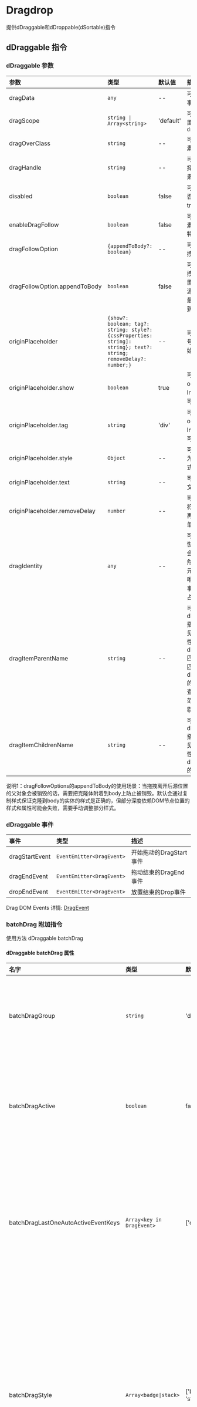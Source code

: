 # Dragdrop

提供dDraggable和dDroppable(dSortable)指令  

## dDraggable 指令

### dDraggable 参数

| 参数            | 类型       | 默认值       | 描述       |
|:----------------|:----------|:-------------|:-----------|
| dragData        |  `any`     | --        | 可选，转递给 `DropEvent`事件的数据. |
| dragScope       | `string \| Array<string>` | 'default'   |  可选，限制drop的位置，必须匹配对应的 `dropScope` |
| dragOverClass   | `string`   | --        | 可选，拖动时被拖动元素的css |
| dragHandle      | `string`   | --        | 可选，拖动句柄，css选择器，只有被选中的元素才能响应拖动事件 |
| disabled        | `boolean`  | false       | 可选，控制当前元素是否可拖动false为可以，true为不可以 |
| enableDragFollow | `boolean` | false       | 可选，是否启用实体元素跟随（可以添加更多特效，如阴影等） |
|dragFollowOption| `{appendToBody?: boolean}`| -- | 可选，用于控制实体拖拽的一些配置|
|dragFollowOption.appendToBody|`boolean`| false | 可选，用于控制实体拖拽的克隆元素插入的位置。默认false会插入到源元素父元素所有子的最后，设置为true会附着到。见说明1|
|originPlaceholder| `{show?: boolean; tag?: string; style?: {cssProperties: string]: string}; text?: string; removeDelay?: number;}`| --| 可选，设置源占位符号，用于被拖拽元素原始位置占位|
|originPlaceholder.show| `boolean`| true| 可选，是否显示，默认originPlaceholder有Input则显示，特殊情况可以关闭|
|originPlaceholder.tag| `string`| 'div'| 可选，是否显示，默认originPlaceholder有Input则显示，特殊情况可以关闭|
|originPlaceholder.style| `Object`| --| 可选，传style对象，key为样式属性，value为样式值|
|originPlaceholder.text| `string`|--| 可选，placeholder内的文字|
|originPlaceholder.removeDelay| `number`| --| 可选，用于希望源占位符在拖拽之后的延时里再删除，方便做动画，单位为ms毫秒|
|dragIdentity|`any`|--| 可选，用于虚拟滚动的恢复，虚拟滚动过程中会删除元素（溢出画面）然后又重新生成来恢复元素（回到画面），需要唯一识别值来恢复原始事件拖拽事件监听和源占位符等|
|dragItemParentName| `string`|--| 可选，选择器名，和dragItemChildrenName搭配用于拖拽截断看不见的列表内元素以提高性能， 从dragItemParentName匹配的选择器里边查询匹配dragItemChildrenName的元素，通常是列表里查找条目，把超出可视范围的条目克隆的时候剔除|
|dragItemChildrenName|`string`|--| 可选，选择器名，和dragItemParentName搭配用于拖拽截断看不见的列表内元素以提高性能，功能见dragItemParentName的描述|

说明1：dragFollowOptions的appendToBody的使用场景：当拖拽离开后源位置的父对象会被销毁的话，需要把克隆体附着到body上防止被销毁。默认会通过复制样式保证克隆到body的实体的样式是正确的，但部分深度依赖DOM节点位置的样式和属性可能会失败，需要手动调整部分样式。

### dDraggable 事件

| 事件            | 类型                         | 描述    |
|:----------------|:---------------------------|:--------|
| dragStartEvent  | `EventEmitter<DragEvent>`   | 开始拖动的DragStart事件 |
| dragEndEvent    | `EventEmitter<DragEvent>`   | 拖动结束的DragEnd事件 |
| dropEndEvent    | `EventEmitter<DragEvent>`   | 放置结束的Drop事件 |

Drag DOM Events 详情: [DragEvent](https://developer.mozilla.org/en-US/docs/Web/API/DragEvent)

### batchDrag 附加指令

使用方法 dDraggable batchDrag

#### dDraggable batchDrag 属性

| 名字   | 类型      |默认值 |描述 |
|:-------|:----------|:-------------|:-----------|
|batchDragGroup | `string` | 'default' | 可选，批量拖拽分组组名，不同组名 |
|batchDragActive | `boolean`| false | 可选，是否把元素加入到批量拖拽组. 见说明1。|
|batchDragLastOneAutoActiveEventKeys | `Array<key in DragEvent>`| ['ctrlKey'] | 可选，通过过拖拽可以激活批量选中的拖拽事件判断。见说明2。|
|batchDragStyle|`Array<badge\|stack>`| ['badge', 'stack'] | 可选，批量拖拽的效果，badge代表右上角有统计数字，stack代表有堆叠效果，数组里有该字符串则有效|

说明1： `batchDragActive`为`true`的时候会把元素加入组里，加入顺序为变为true的顺序，先加入的在数组前面。第一个元素会确认批量的组名，如果后加入的组名和先加入的组名不一致，则后者无法加入。
说明2： `batchDragLastOneAutoActiveEventKeys`的默认值为['ctrlKey'], 即可以通过按住ctrl键拖动最后一个元素， 该元素自动加入批量拖拽的组，判断条件是dragStart事件里的ctrlKey事件为true。目前仅支持判断true/false。该参数为数组，可以判断任意一个属性值为true则生效，可用于不同操作系统的按键申明。

#### dDraggable batchDrag 事件

| 名字   | 类型  |描述 |
|:-------|:------------|:-----------|
| batchDragActiveEvent  | `EventEmitter<{el: Element, data: any}>`   | 通过拖拽把元素加入了批量拖拽组，通知外部选中该元素  |

## dDroppable 指令

### dDroppable 参数

| 参数             | 类型      |默认值 |描述 |
|:----------------|:----------|:-------------|:-----------|
| dropScope       | `string \| Array<string>` | 'default'   | 可选，限制drop的区域，对应dragScope |
| dragOverClass  | `string` | -- | 可选，dragover时drop元素上应用的css |
| placeholderStyle | `Object` | {backgroundColor: '#6A98E3', opacity: '.4'} | 可选，允许sort时，用于占位显示 |
| placeholderText | `string` | '' | 可选，允许sort时，用于占位显示内部的文字 |
| allowDropOnItem | `boolean` | false| 可选，允许sort时，用于允许拖动到元素上，方便树形结构的拖动可以成为元素的子节点|
| dragOverItemClass | `string` | -- | 可选，`allowDropOnItem`为`true`时，才有效，用于允许拖动到元素上后，被命中的元素增加样式|
| nestingTargetRect | `{height?: number, width?: number}` | -- | 可选，用于修正有内嵌列表后，父项高度被撑大，此处height，width为父项自己的高度（用于纵向拖动），宽度（用于横向拖动）|
|defaultDropPosition | `'closest' \| 'before' \| 'after'`|`'closest'`| 可选，设置拖拽到可放置区域但不在列表区域的放置位置，`'closest'` 为就近放下， `'before'`为加到列表头部， `'after'`为加到列表尾部|
|dropSortCountSelector| `string` | -- | 可选，带有sortable的容器的情况下排序，计数的内容的选择器名称，可以用于过滤掉不应该被计数的元素|
|dropSortVirtualScrollOption| `{totalLength?: number; startIndex?: number;}`|--| 可选，用于虚拟滚动列表中返回正确的dropIndex需要接收 totalLength为列表的真实总长度， startIndex为当前排序区域显示的第一个dom的在列表内的index值|

### dDroppable 事件

| 事件               | 类型        | 描述 |
|:------------------|:------------|:-----------|
| dragEnterEvent  | `EventEmitter<DragEvent>`   | drag元素进入的dragenter事件  |
| dragOverEvent   | `EventEmitter<DragEvent>`   | drag元素在drop区域上的dragover事件 |
| dragLeaveEvent  | `EventEmitter<DragEvent>`   | drag元素离开的dragleave事件 |
| dropEvent       | `EventEmitter<DropEvent>`(见下文定义)   | 放置一个元素, 接收的事件，其中nativeEvent表示原生的drop事件，其他见定义注释 |

### DropEventModel 定义

``` typescript
type DropEvent = {
    nativeEvent: any; // 原生的drop事件
    dragData: any; // drag元素的dragData数据
    dropSubject: Subject<any>; //drop事件的Subject
    dropIndex?: number; // drop的位置在列表的index
    dragFromIndex?: number; // drag元素在原来的列表的index，注意使用虚拟滚动数据无效
    dropOnItem?: boolean; // 是否drop到了元素的上面，搭配allowDropOnItem使用
```

## dSortable 指令

指定需要参与排序的Dom父容器（因为drop只是限定可拖拽区域，具体渲染由使用者控制）

### dSortable 参数

| 名字   | 类型      |默认值 |描述 |
|:-------|:----------|:-------------|:-----------|
| dSortDirection | `'v' \| 'h'` | 'v'| 'v'垂直排序,'h'水平排序|
| dSortableZMode| `boolean`|false| 是否是z模式折回排序，见说明1|

说明1： z自行排序最后是以大方向为准的，如果从左到右排遇到行末换行，需要使用的垂直排序+z模式，因为最后数据是从上到下的只是局部的数据是从左到右。

### dDropScrollEnhanced 参数

| 名字   | 类型 | 默认值  |描述 |
|:-------|:------------|:-----------|:-----------|
| direction| `DropScrollSpeed`即`'v'|'h'` | 'v' | 滚动方向，垂直滚动`'v'`, 水平滚动 `'h'`|
| responseEdgeWidth | `string \| ((total: number) => string)`  | '100px'  | 响应自动滚动边缘宽度, 函数的情况传入的为列表容器同个方向相对宽度 |
| speedFn  | `DropScrollSpeedFunction`  | 内置函数  | 速率函数，见备注 |
| minSpeed  | `DropScrollSpeed`即`number`  | 50  | 响应最小速度 ，函数计算小于这个速度的时候，以最小速度为准 |
| maxSpeed  | `DropScrollSpeed`即`number`  | 1000  | 响应最大速度 ，函数计算大于这个速度的时候，以最大速度为准 |
| viewOffset | {forward?: `DropScrollAreaOffset`; backward?: `DropScrollAreaOffset`;} | -- | 设置拖拽区域的偏移，用于某些位置修正|
| dropScrollScope| `string| Array<string>`| --| 允许触发滚动scope，不配置为默认接收所有scope，配置情况下，draggable的`dragScope`和`dropScrollScope`匹配得上才能触发滚动|
| backSpaceDroppable| `boolean`|true| 是否允许在滚动面板上同时触发放置到滚动面板的下边的具体可以放置元素，默认为true，设置为false则不能边滚动边放置|
  
备注： speedFn默认函数为`(x: number) => Math.ceil((1 - x) * 18) * 100`，传入数字`x`是 鼠标位置距离边缘的距离占全响应宽度的百分比，
最终速度将会是speedFn(x)，但不会小于最小速度`minSpeed`或者大于最大速度`maxSpeed`。

相关类型定义：

``` typescript
export type DropScrollEdgeDistancePercent = number; // 单位 px / px
export type DropScrollSpeed = number; // 单位 px/ s
export type DropScrollSpeedFunction = (x: DropScrollEdgeDistancePercent) => DropScrollSpeed;
export type DropScrollDirection = 'h' | 'v';
export enum DropScrollOrientation {
  forward,  // 进， 右/下
  backward  // 退， 左/上
}
export type DropScrollAreaOffset = {
  left?: number;
  right?: number;
  top?: number;
  bottom?: number;
  widthOffset?: number;
  heightOffset?: number;
};
export type DropScrollTriggerEdge = 'left' | 'right' | 'top' | 'bottom';
```

`DropScrollAreaOffset` 仅重要和次要定位边有效， forward代表后右或者往下滚动，backward表示往左或者往上滚动

|direction|  `v` 上下滚动 | `h` 左右滚动|
|:-------|:------------|:-----------|
|forward 往下或往右|  `left` ,`bottom`  | `top` ,`right`|
|backward 往左或网上|  `left`,`top`  | `top`,`left`|

### dDropScrollEnhancedSide 附属指令

如果需要同时两个方向都有滚动条，则需要使用dDropScrollEnhanced的同时使用dDropScrollEnhancedSide，参数列表同dDropScrollEnhanced指令，唯一不同是direction，如果为`'v'`则side附属指令的实际方向为`'h'`。

## 使用 `dDraggable` & `dDroppable` 指令

```html
<ul>
  <li dDraggable>Coffee</li>
  <li dDraggable>Tea</li>
  <li dDraggable>Milk</li>
</ul>
```

 ```html
 <div dDroppable>
   <p>Drop items here</p>
 </div>
 ```

## CSS

 `dDraggable` & `dDroppable` 指令都有`[dragOverClass]`作为输入.  
 提供drag和drop时的hover样式，注意是`字符串`  

 ```html
 <div dDroppable [dragOverClass]="'drag-target-border'">
   <p>Drop items here</p>
 </div>
 ```

## 限制 Drop 区域

用[dragScope]和[dropScope]限制拖动区域，可以是字符串或数组，只有drag和drop的区域对应上才能放进去

```html
<ul>
  <li dDraggable [dragScope]="'drink'">Coffee</li>
  <li dDraggable [dragScope]="'drink'">Tea</li>
  <li dDraggable [dragScope]="'meal'">Biryani</li>
  <li dDraggable [dragScope]="'meal'">Kebab</li>
  ...
</ul>
```

```html
<div dDroppable [dropScope]="'drink'" [dragOverClass]="'drag-target-border'">
  <p>只有 Drinks 可以放在这个container里</p>
</div>

<div dDroppable [dropScope]="['drink', 'meal']" [dragOverClass]="'drag-target-border'">
  <p> Meal 和 Drinks 可以放在这个container里</p>
</div>
```
  
## 传递数据

`dDraggable`可以用[dragData]向`droppable`传递数据  
`dDroppable`用`(dropEvent)`事件接收数据  

```html  

<ul class="list-group">
    <li dDraggable *ngFor="let item of items" [dragData]="item" class="list-group-item">{{item.name}}</li>
</ul>

<div class="panel panel-default" dDroppable (onDrop)="onItemDrop($event)">
    <div class="panel-heading">Drop Items here</div>
    <div class="panel-body">
        <li *ngFor="let item of droppedItems" class="list-group-item">{{item.name}}</li>
    </div>
</div>
```  

```typescript
export class Component {
    items = [
            {name: "Apple", type: "fruit"},
            {name: "Carrot", type: "vegetable"},
            {name: "Orange", type: "fruit"}];

    onItemDrop(e: any) {
        // Get the dropped data here
        this.droppedItems.push(e.dragData);
    }
    constructor() { }
}
```

## Drag Handle

Drag句柄可以指定实际响应draggable事件的元素，而不是draggable本身  
这个参数必须是一个字符串，实际上是一个css选择器

```html
<li dDraggable [dragHandle]="'.drag-handle'">
   只有.drag-handle可以响应拖动事件来拖起li
   <div class="pull-right"><i class="drag-handle fa fa-bars fa-lg" aria-hidden="true"></i></div>
</li>
```

## 异步DropEnd，通知Drag元素

`dDraggable`有一个`dropEndEvent`事件，此事件非浏览器默认事件而是自定义事件，非组件自动触发触发方式是在`dDroppable`的`dropEvent`事件的参数中有一个dropSubject，当需要触发drag元素上的onDropEnd事件的时候调用dropSubject.next(params) 一般是在接口返回之后 例如：

```html
<ul class="list-group">
    <li dDraggable *ngFor="let item of items;let i=index;" (onDropEnd)="dropEnd($event, i)" [dragData]="item">{{item.name}}</li>
</ul>

<div class="panel panel-default" dDroppable (onDrop)="onItemDrop($event)">
    <div class="panel-heading">Drop Items here</div>
    <div class="panel-body">
        <li *ngFor="let item of droppedItems" class="list-group-item">{{item.name}}</li>
    </div>
</div>
```

```js
export class Component {

    onItemDrop(e: any) {

      ajax.onSuccess(()=>{
        e.dropSubject.next(params);//此时才触发dragComponent的dropEnd 并且params对应onDropEnd的$event;
      });
    }
    constructor() { }
}
export class dragComponent {
  onDropEnd($event, i){

  }
}
```


# 协同拖拽， 用于二维拖拽，跨纬度拖拽场景

## 协同拖 dDragSync

用于dDraggle对象和同时会被拖走的对象。

### dDragSync 参数

| 参数            | 类型       | 默认值       | 描述       |
|:----------------|:----------|:-------------|:-----------|
| dDragSync        |  `string`     | ''       | 必选，拖同步的组名，为空或者空字符串的时候无效，不与其他内容同步 |

## 协同放 dDropSortSync

用于dDroppable对象和与droppable内sortable结构相同的sortable区域， 注意dDroppable对象里是与dDroppable对象同个对象上注册dDropSortSync，其他不带dDroppable的与放置在排序区域。

### dDropSortSync 参数

| 参数            | 类型       | 默认值       | 描述       |
|:----------------|:----------|:-------------|:-----------|
| dDropSortSync        |  `string`     | ''       | 必选，放同步的组名，为空或者空字符串的时候无效，不与其他内容同步 |
| dDropSyncDirection   |  `'v'\| 'h'`     | 'v'    | 可选，与dSortable的方向正交 |


## 协同监听盒子 dDragDropSyncBox

用于统计dDragSync和dDropSortSync的公共父祖先。
无参数，放置在公共统计区域则可。


# 拖拽预览， 用于需要替换拖拽预览的场景

## 拖拽预览 dDragPreview

需要和dDraggable搭配使用， 用于拖起的时候拖动对象的模板

### dDragPreview 参数

| 参数                | 类型                            | 默认值 | 描述       |
|:------------------ |:--------------------------------|:------|:-----------|
| dDragPreview       |  `TemplateRef<any>`             | --    | 必选，预览的模板引用 |
| dragPreviewData    |  `any`                          | --    | 可选，自定义数据，将由模板变量获得 |
| dragPreviewOptions | `{ skipBatchPreview : boolean}` | --    | 可选，预览选项|
| dragPreviewOptions.skipBatchPreview | `boolean`      | false | 可选，预览选项, 是否跳过批量预览的样式处理。建议自行处理批量拖拽预览模板的可以跳过|

### dDragPreview模板可用变量

| 变量                  | 类型                  | 变量含义说明           |
| :-------------------: | :------------------: | :------------------: |
| data                  | `any`                | 从拖拽预览传入的 dragPreviewData 数据 |
| draggedEl             | `HTMLElement`        | 被拖拽的 DOM 元素   |
| dragData              | `any`                | 被拖拽元素携带的 dragData 数据  |
| batchDragData         | `Array<any>`         | 被批量拖拽的对象的 dragData 数据的数组， 含被拖拽元素的 dragData， 并且dragData处于第一位   |
| dragSyncDOMElements   | `Array<HTMLElement>` | 被协同拖拽的DOM元素， 不包括 draggedEl 指向的 DOM 元素  |

## 拖拽预览辅助克隆节点 <d-drag-preview-clone-dom-ref>

可以从节点的引用中恢复DOM的克隆对象作为预览

| 参数         | 类型            | 默认值 | 描述        |
|:------------ |:---------------|:-------|:-----------|
| domRef       |  `HTMLElement` | --     | 必选，否则无意义，克隆节点的DOM引用 |
| copyStyle    |  `boolean`     | true   | 可选，是否克隆节点的时候对节点依次克隆样式 |
